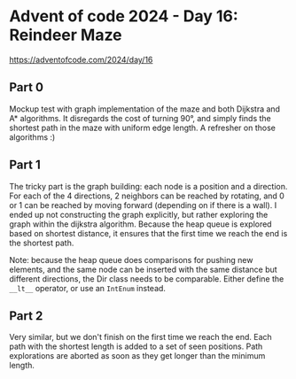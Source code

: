 # Advent of code 2024 - Day 16: Reindeer Maze

https://adventofcode.com/2024/day/16

## Part 0

Mockup test with graph implementation of the maze and both Dijkstra and A* algorithms. It disregards the cost of turning 90°, and simply finds the shortest path in the maze with uniform edge length.
A refresher on those algorithms :)

## Part 1

The tricky part is the graph building: each node is a position and a direction. For each of the 4 directions, 2 neighbors can be reached by rotating, and 0 or 1 can be reached by moving forward (depending on if there is a wall).
I ended up not constructing the graph explicitly, but rather exploring the graph within the dijkstra algorithm. Because the heap queue is explored based on shortest distance, it ensures that the first time we reach the end is the shortest path.

Note: because the heap queue does comparisons for pushing new elements, and the same node can be inserted with the same distance but different directions, the Dir class needs to be comparable. Either define the `__lt__` operator, or use an `IntEnum` instead.

## Part 2

Very similar, but we don't finish on the first time we reach the end.
Each path with the shortest length is added to a set of seen positions. Path explorations are aborted as soon as they get longer than the minimum length.

